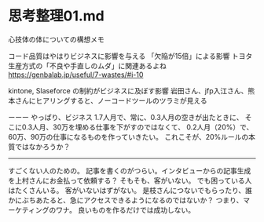 # 思考整理01.md

心技体の体についての構想メモ

コード品質はやはりビジネスに影響を与える
「欠陥が15倍」による影響
トヨタ生産方式の「不良や手直しのムダ」に関連あるよね
https://genbalab.jp/useful/7-wastes/#i-10


kintone, Slaseforce の制約がビジネスに及ぼす影響
岩田さん、jfp入江さん、熊本さんにヒアリングすると、ノーコードツールのツラミが見える

ーーー
やっぱり、ビジネス 1.7人月で、常に、0.3人月の空きが出たときに、
そこに0.3人月、30万を埋める仕事を下がすのではなくて、
0.2人月（20%）で、60万、90万の仕事になるものを作っていきたい。
これこそが、20%ルールの本質ではなかろうか？

---
すごくない人のための。
記事を書くのがつらい。インタビューからの記事生成を上村さんにお金払って依頼する？
そもそも、客がいない。
でも困っている人はたくさんいる。
客がいないはずがない。
是枝さんにつないでもらったり、誰かにぶちあたると、急にアクセスできるようになるのではないか？
つまり、マーケティングのワナ。
良いものを作るだけでは成功しない。
